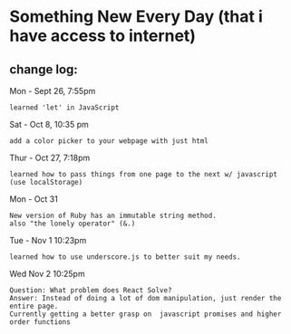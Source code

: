 
# Something New Every Day (that i have access to internet)
## change log:


Mon - Sept 26, 7:55pm   

    learned 'let' in JavaScript

Sat - Oct 8, 10:35 pm  

    add a color picker to your webpage with just html

Thur - Oct 27, 7:18pm  

    learned how to pass things from one page to the next w/ javascript (use localStorage)

Mon - Oct 31

    New version of Ruby has an immutable string method.
    also "the lonely operator" (&.)  

Tue - Nov 1 10:23pm  

    learned how to use underscore.js to better suit my needs.


Wed Nov 2 10:25pm  

    Question: What problem does React Solve?  
    Answer: Instead of doing a lot of dom manipulation, just render the entire page.  
    Currently getting a better grasp on  javascript promises and higher order functions
